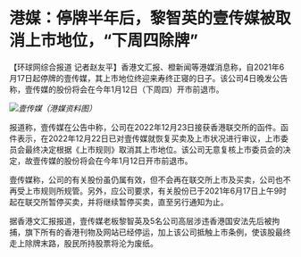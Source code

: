 # 港媒：停牌半年后，黎智英的壹传媒被取消上市地位，“下周四除牌”

【环球网综合报道
记者赵友平】香港文汇报、橙新闻等港媒消息称，自2021年6月17日起停牌的壹传媒，其上市地位终迎来寿终正寝的日子。该公司4日晚发公告称，壹传媒的股份将会在今年1月12日（下周四）开市前退市。

![](https://inews.gtimg.com/newsapp_bt/0/15594354655/1000)_壹传媒（港媒资料图）_

报道称，壹传媒在公告中称，公司在2022年12月23日接获香港联交所的函件。函件表示，在2022年12月22日已对壹传媒就恢复买卖及上市状况进行审议，上市委员会最终决定根据《上市规则》取消其上市地位。该公司无意复核上市委员会的决定，故壹传媒的股份将会在今年1月12日开市前退市。

壹传媒称，公司的有关股份虽仍属有效，但不会再在联交所上市及买卖，公司也不再受上市规则所规管。另外，应公司要求，有关股份已于2021年6月17日上午9时起在联交所暂停买卖，并将继续暂停买卖，直至另行通知为止。

据香港文汇报报道，壹传媒老板黎智英及5名公司高层涉违香港国安法先后被拘捕，旗下所有的香港刊物及网站已经停运，加上该公司抵触上市条例，使该股最终走上除牌末路，股民所持股票将沦为废纸。

